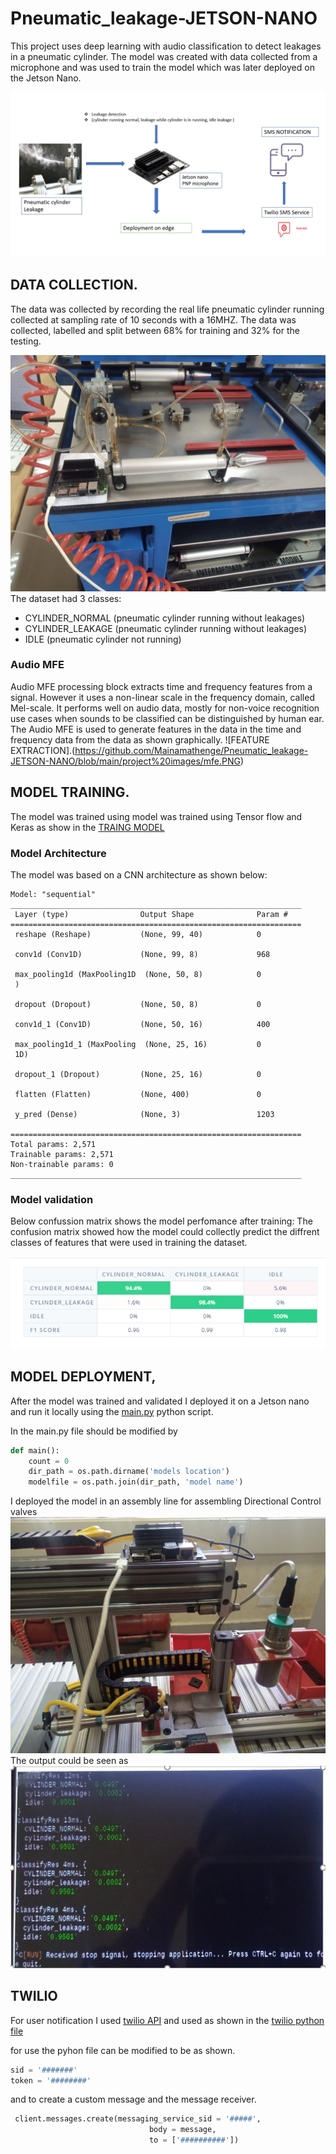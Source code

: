 # Pneumatic_leakage-JETSON-NANO
This project uses deep learning with audio classification to detect leakages in a pneumatic cylinder. The model was created with data collected from a microphone and was used to train the model which was later deployed on the Jetson Nano.

![THE PROJECTS FLOW DIAGRAM](https://github.com/Mainamathenge/Pneumatic_leakage-JETSON-NANO/blob/main/project%20images/project%20flow%201.PNG)

## DATA COLLECTION.
The data was collected by recording the real life pneumatic cylinder running collected at sampling rate of 10 seconds with a 16MHZ. The data was collected, labelled and split between 68% for training and 32% for the testing.

![DATA COLLECTION](https://github.com/Mainamathenge/Pneumatic_leakage-JETSON-NANO/blob/main/project%20images/WhatsApp%20Image%202022-05-20%20at%201.59.45%20PM.jpeg)
The dataset had 3 classes:

* CYLINDER_NORMAL   (pneumatic cylinder running without leakages)
* CYLINDER_LEAKAGE  (pneumatic cylinder running without leakages)
* IDLE              (pneumatic cylinder not running)
### Audio MFE
Audio MFE processing block extracts time and frequency features from a signal. However it uses a non-linear scale in the frequency domain, called Mel-scale. It performs well on audio data, mostly for non-voice recognition use cases when sounds to be classified can be distinguished by human ear.
The Audio MFE is used to generate features in the data in the time and frequency data from the data as shown graphically.
![FEATURE EXTRACTION].(https://github.com/Mainamathenge/Pneumatic_leakage-JETSON-NANO/blob/main/project%20images/mfe.PNG)
## MODEL TRAINING.
The model was trained using model was trained using Tensor flow and Keras as show in the [TRAING MODEL](https://github.com/Mainamathenge/Pneumatic_leakage-JETSON-NANO/blob/main/pneumatic%20cylinder/pneumatic%20leakage/model%20training.py)

### Model Architecture
The model was based on a CNN architecture as shown below:
```
Model: "sequential"
_________________________________________________________________
 Layer (type)                Output Shape              Param #   
=================================================================
 reshape (Reshape)           (None, 99, 40)            0         
                                                                 
 conv1d (Conv1D)             (None, 99, 8)             968       
                                                                 
 max_pooling1d (MaxPooling1D  (None, 50, 8)            0         
 )                                                               
                                                                 
 dropout (Dropout)           (None, 50, 8)             0         
                                                                 
 conv1d_1 (Conv1D)           (None, 50, 16)            400       
                                                                 
 max_pooling1d_1 (MaxPooling  (None, 25, 16)           0         
 1D)                                                             
                                                                 
 dropout_1 (Dropout)         (None, 25, 16)            0         
                                                                 
 flatten (Flatten)           (None, 400)               0         
                                                                 
 y_pred (Dense)              (None, 3)                 1203      
                                                                 
=================================================================
Total params: 2,571
Trainable params: 2,571
Non-trainable params: 0
_________________________________________________________________
```
### Model validation

Below confussion matrix shows the model perfomance after training:
The confusion matrix showed how the model could collectly predict the diffrent classes of features that were used in training the dataset.

![CONFUSION MATRIX](https://github.com/Mainamathenge/Pneumatic_leakage-JETSON-NANO/blob/main/project%20images/confusion%20matrix.PNG)


## MODEL DEPLOYMENT,
After the model was trained and validated I deployed it on a Jetson nano and run it locally using the [main.py](https://github.com/Mainamathenge/Pneumatic_leakage-JETSON-NANO/blob/main/pneumatic%20cylinder/pneumatic%20leakage/Main.py) python script.

In the main.py file should be modified by
~~~ python
def main():
    count = 0
    dir_path = os.path.dirname('models location')
    modelfile = os.path.join(dir_path, 'model name')
~~~
I deployed the model in an assembly line for assembling Directional Control valves
![PHYSICAL DEPLOYMENT](https://github.com/Mainamathenge/Pneumatic_leakage-JETSON-NANO/blob/main/project%20images/WhatsApp%20Image%202022-05-20%20at%2012.44.52%20PM.jpeg)
The output could be seen as 
![Disply output](https://github.com/Mainamathenge/Pneumatic_leakage-JETSON-NANO/blob/main/project%20images/deployment.PNG)
## TWILIO
For user notification  I used [twilio API](https://www.twilio.com/) and used as shown in the [twilio python file](https://github.com/Mainamathenge/Pneumatic_leakage-JETSON-NANO/blob/main/pneumatic%20cylinder/pneumatic%20leakage/twilio_sms.py)

for use the pyhon file can be modified to be as shown.
~~~ python
sid = '#######'
token = '########'
~~~
and to create a custom message and the message receiver.
~~~ python
 client.messages.create(messaging_service_sid = '#####',
                               body = message,
                               to = ['##########'])
~~~
